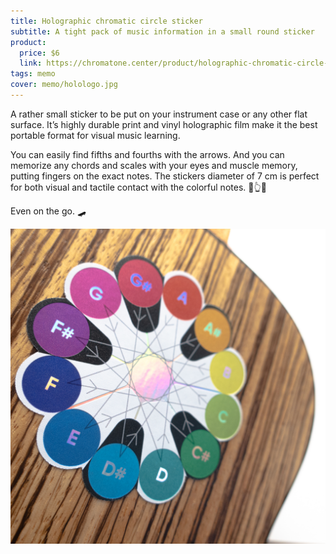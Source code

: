 ```yaml
---
title: Holographic chromatic circle sticker
subtitle: A tight pack of music information in a small round sticker
product:
  price: $6
  link: https://chromatone.center/product/holographic-chromatic-circle-sticker/
tags: memo
cover: memo/holologo.jpg
---
```


A rather small sticker to be put on your instrument case or any other flat surface. It’s highly durable print and vinyl holographic film make it the best portable format for visual music learning.

You can easily find fifths and fourths with the arrows. And you can memorize any chords and scales with your eyes and muscle memory, putting fingers on the exact notes. The stickers diameter of 7 cm is perfect for both visual and tactile contact with the colorful notes. 🌈👆👀

Even on the go. 🛹

<img src="/media/memo/holo-uke.jpg">
